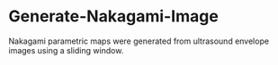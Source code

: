 # Generate-Nakagami-Image
Nakagami parametric maps were generated from ultrasound envelope images using a sliding window.

